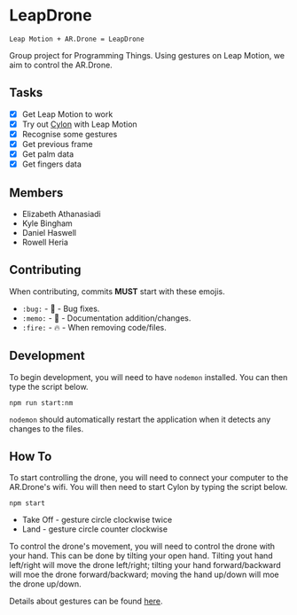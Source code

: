 # LeapDrone

`Leap Motion + AR.Drone = LeapDrone`

Group project for Programming Things. Using gestures on Leap Motion, we aim to control the AR.Drone.

## Tasks

- [x] Get Leap Motion to work
- [x] Try out [Cylon](https://github.com/hybridgroup/cylon/) with Leap Motion
- [x] Recognise some gestures
- [x] Get previous frame
- [x] Get palm data
- [x] Get fingers data

## Members

- Elizabeth Athanasiadi
- Kyle Bingham
- Daniel Haswell
- Rowell Heria

## Contributing

When contributing, commits **MUST** start with these emojis.

- `:bug:` - :bug: - Bug fixes.
- `:memo:` - :memo: - Documentation addition/changes.
- `:fire:` - :fire: - When removing code/files.

## Development

To begin development, you will need to have `nodemon` installed. You can then type the script below.

```
npm run start:nm
```

`nodemon` should automatically restart the application when it detects any changes to the files.

## How To

To start controlling the drone, you will need to connect your computer to the AR.Drone's wifi. You will then need to start Cylon by typing the script below.

```
npm start
```

- Take Off - gesture circle clockwise twice
- Land - gesture circle counter clockwise

To control the drone's movement, you will need to control the drone with your hand. This can be done by tilting your open hand.
Tilting yout hand left/right will move the drone left/right; tilting your hand forward/backward will moe the drone forward/backward; moving the hand up/down will moe the drone up/down.

Details about gestures can be found [here](https://developer.leapmotion.com/documentation/javascript/devguide/Leap_Gestures.html).
